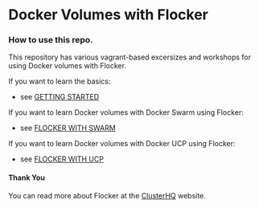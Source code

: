 
# Docker Volumes with Flocker

### How to use this repo.

This repository has various vagrant-based excersizes and workshops for using Docker volumes with Flocker.

If you want to learn the basics:

  - see [GETTING STARTED](README_ORIGINAL.md)

If you want to learn Docker volumes with Docker Swarm using Flocker:

  - see [FLOCKER WITH SWARM](README_SWARM.md)

If you want to learn Docker volumes with Docker UCP using Flocker:

  - see [FLOCKER WITH UCP](README_UCP.md)


#### Thank You

You can read more about Flocker at the [ClusterHQ](https://clusterhq.com) website.


